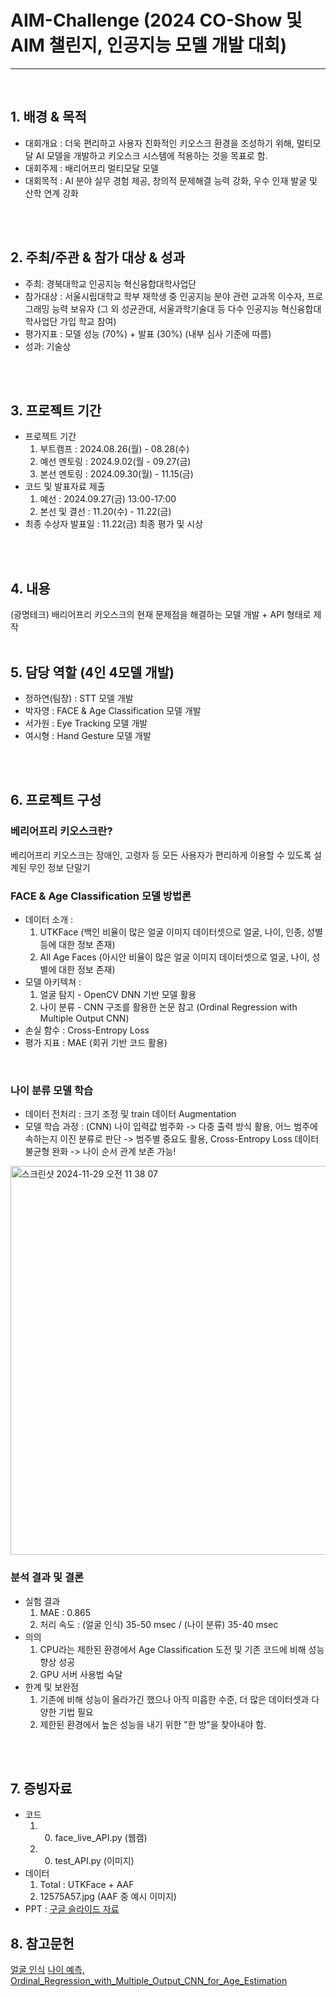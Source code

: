 # AIM-Challenge (2024 CO-Show 및 AIM 챌린지, 인공지능 모델 개발 대회)
---
<br/>

## 1. 배경 & 목적
- 대회개요 : 더욱 편리하고 사용자 친화적인 키오스크 환경을 조성하기 위해, 멀티모달 AI 모델을 개발하고 키오스크 시스템에 적용하는 것을 목표로 함.
- 대회주제 : 배리어프리 멀티모달 모델
- 대회목적 : AI 분야 실무 경험 제공, 창의적 문제해결 능력 강화, 우수 인재 발굴 및 산학 연계 강화
<br/>
<br/>

## 2. 주최/주관 & 참가 대상 & 성과
- 주최: 경북대학교 인공지능 혁신융합대학사업단
- 참가대상 : 서울시립대학교 학부 재학생 중 인공지능 분야 관련 교과목 이수자, 프로그래밍 능력 보유자 (그 외 성균관대, 서울과학기술대 등 다수 인공지능 혁신융합대학사업단 가입 학교 참여)
- 평가지표 : 모델 성능 (70%) + 발표 (30%) (내부 심사 기준에 따름)
- 성과: 기술상
<br/>
<br/>

## 3. 프로젝트 기간
- 프로젝트 기간
  1. 부트캠프 : 2024.08.26(월) - 08.28(수)
  2. 예선 멘토링 : 2024.9.02(월 - 09.27(금)
  4. 본선 멘토링 : 2024.09.30(월) - 11.15(금)
- 코드 및 발표자료 제출
  1. 예선 : 2024.09.27(금) 13:00-17:00
  2. 본선 및 결선 : 11.20(수) - 11.22(금)
- 최종 수상자 발표일 : 11.22(금) 최종 평가 및 시상
<br/>
<br/>

## 4. 내용
(광명테크) 배리어프리 키오스크의 현재 문제점을 해결하는 모델 개발 + API 형태로 제작
<br/>
<br/>

## 5. 담당 역할 (4인 4모델 개발)
- 정하연(팀장) : STT 모델 개발
- 박자영 : FACE & Age Classification 모델 개발
- 서가원 : Eye Tracking 모델 개발
- 여시형 : Hand Gesture 모델 개발
<br/>
<br/>

## 6. 프로젝트 구성
### 베리어프리 키오스크란?
베리어프리 키오스크는 장애인, 고령자 등 모든 사용자가 편리하게 이용할 수 있도록 설계된 무인 정보 단말기
<br/>

### FACE & Age Classification 모델 방법론
- 데이터 소개 :
  1. UTKFace (백인 비율이 많은 얼굴 이미지 데이터셋으로 얼굴, 나이, 인종, 성별 등에 대한 정보 존재)
  2. All Age Faces (아시안 비율이 많은 얼굴 이미지 데이터셋으로 얼굴, 나이, 성별에 대한 정보 존재)
- 모델 아키텍쳐 :
  1. 얼굴 탐지 - OpenCV DNN 기반 모델 활용
  2. 나이 분류 - CNN 구조를 활용한 논문 참고 (Ordinal Regression with Multiple Output CNN)
- 손실 함수 : Cross-Entropy Loss
- 평가 지표 : MAE (회귀 기반 코드 활용)
<br/>

### 나이 분류 모델 학습
- 데이터 전처리 : 크기 조정 및 train 데이터 Augmentation
- 모델 학습 과정 : (CNN) 나이 입력값 범주화 -> 다중 출력 방식 활용, 어느 범주에 속하는지 이진 분류로 판단 -> 범주별 중요도 활용, Cross-Entropy Loss 데이터 불균형 완화 -> 나이 순서 관계 보존 가능!
<img width="622" alt="스크린샷 2024-11-29 오전 11 38 07" src="https://github.com/user-attachments/assets/88fa7b69-bb0a-4c56-b762-379177dbcad1">
<br/>

### 분석 결과 및 결론
- 실험 결과
  1. MAE : 0.865
  2. 처리 속도 : (얼굴 인식) 35-50 msec / (나이 분류) 35-40 msec
- 의의
  1. CPU라는 제한된 환경에서 Age Classification 도전 및 기존 코드에 비해 성능 향상 성공
  2. GPU 서버 사용법 숙달
- 한계 및 보완점
  1. 기존에 비해 성능이 올라가긴 했으나 아직 미흡한 수준, 더 많은 데이터셋과 다양한 기법 필요
  2. 제한된 환경에서 높은 성능을 내기 위한 "한 방"을 찾아내야 함.
<br/>
<br/>


## 7. 증빙자료
- 코드
  1. 0. face_live_API.py (웹캠)
  2. 0. test_API.py (이미지)
- 데이터
  1. Total : UTKFace + AAF
  2. 12575A57.jpg (AAF 중 예시 이미지)
- PPT : [구글 슬라이드 자료](https://docs.google.com/presentation/d/1MJ8HSAJ4GOyx-jy3035qhbwsTHnRBNjQm8rXLN2LseI/edit?usp=sharing)

## 8. 참고문헌
[얼굴 인식](https://github.com/smahesh29/Gender-and-Age-Detection)
[나이 예측, Ordinal_Regression_with_Multiple_Output_CNN_for_Age_Estimation](https://github.com/xjtulyc/Ordinal_Regression_with_Multiple_Output_CNN_for_Age_Estimation/tree/main/dataset)
